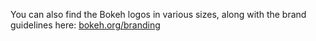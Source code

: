 You can also find the Bokeh logos in various sizes,
along with the brand guidelines here: [bokeh.org/branding](https://bokeh.org/branding/)
